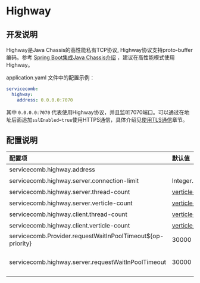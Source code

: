 # Highway

## 开发说明

Highway是Java Chassis的高性能私有TCP协议, Highway协议支持proto-buffer编码。参考 [Spring Boot集成Java Chassis介绍](../spring-boot/introduction.md) ，建议在高性能模式使用Highway。

application.yaml 文件中的配置示例：

```yaml
servicecomb:
  highway:
    address: 0.0.0.0:7070
```

其中 `0.0.0.0:7070` 代表使用Highway协议，并且监听7070端口。可以通过在地址后面追加`sslEnabled=true`使用HTTPS通信，具体介绍见[使用TLS通信](../security/tls.md)章节。

## 配置说明

| 配置项                                                         | 默认值                                 | 含义                                                                       |
|:------------------------------------------------------------|:------------------------------------|:-------------------------------------------------------------------------|
| servicecomb.highway.address                                 |                                     | 服务监听地址，不配置表示不监听                                                          |
| servicecomb.highway.server.connection-limit                 | Integer.MAX_VALUE                   | 允许客户端最大连接数                                                               |
| servicecomb.highway.server.thread-count                     | [verticle-count](verticle-count.md) | highway server verticle实例数(Deprecated)                                   |
| servicecomb.highway.server.verticle-count                   | [verticle-count](verticle-count.md) | highway server verticle实例数                                               |
| servicecomb.highway.client.thread-count                     | [verticle-count](verticle-count.md) | highway client verticle实例数(Deprecated)                                   |
| servicecomb.highway.client.verticle-count                   | [verticle-count](verticle-count.md) | highway client verticle实例数                                               |
| servicecomb.Provider.requestWaitInPoolTimeout${op-priority} | 30000                               | 在同步线程中排队等待执行的超时时间，单位为毫秒                                                  |
| servicecomb.highway.server.requestWaitInPoolTimeout         | 30000                               | 同servicecomb.Provider.requestWaitInPoolTimeout${op-priority}, 该配置项优先级更高。 |

